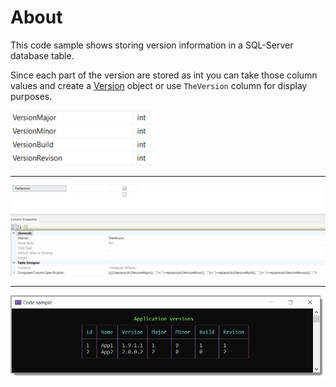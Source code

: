 ﻿# About

This code sample shows storing version information in a SQL-Server database table.

Since each part of the version are stored as int you can take those column values and create a [Version](https://learn.microsoft.com/en-us/dotnet/api/system.version?view=net-7.0) object or use `TheVersion` column for display purposes.

![Figure2](assets/figure2.png)

---

![Figure1](assets/Figure1.png)

---

![Figure3](assets/figure3.png)